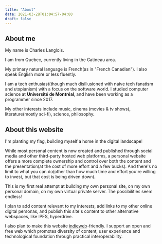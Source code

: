 ```yaml
---
title: "About"
date: 2021-03-28T01:04:57-04:00
draft: false
---
```


## About me
My name is Charles Langlois.

I am from Quebec, currently living in the Gatineau area.


My primary natural language is French(as in "French Canadian"). 
I also speak English more or less fluently.

I am a tech enthusiast(though much disillusioned with naive tech fanatism and utopianism) with a focus on the software world.
I studied computer science at **Université de Montréal**, and have been working as a programmer since 2017.

My other interests include music, cinema (movies & tv shows), literature(mostly sci-fi), science, philosophy.

## About this website
I'm planting my flag, building myself a home in the digital landscape!

While most personal content is now created and published through social media and other third-party hosted web platforms, a personal website offers a more complete ownership and control over both the content and the presentation(at the cost of more effort and a few bucks). And there's no limit to what you can do(other than how much time and effort you're willing to invest, but that cost is being driven down).

This is my first real attempt at building my own personal site, on my own personal domain, on my own virtual private server. The possibilities seem endless!

I plan to add content relevant to my interests, add links to my other online digital personas, and publish this site's content to other alternative webspaces, like IPFS, hyperdrive.

I also plan to make this website [indieweb](https://indieweb.org/)-friendly. I support an open and free web which promotes diversity of content, user experience and technological foundation through practical interoperability.

